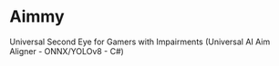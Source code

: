 # Aimmy
Universal Second Eye for Gamers with Impairments (Universal AI Aim Aligner - ONNX/YOLOv8 - C#)

